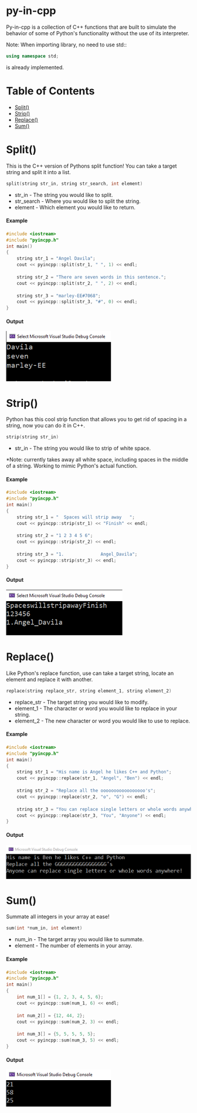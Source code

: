 # py-in-cpp
Py-in-cpp is a collection of C++ functions that are built to simulate the behavior of some of Python's functionality without the use of its interpreter.

Note: When importing library, no need to use std::

```cpp 
using namespace std;
```
is already implemented.

# Table of Contents
- [Split()](#split)
- [Strip()](#Strip)
- [Replace()](#replace)
- [Sum()](#sum)
 
# Split()
This is the C++ version of Pythons split function! You can take a target string and split it into a list.
 
 ```cpp
split(string str_in, string str_search, int element)
```
* str_in - The string you would like to split.
* str_search - Where you would like to split the string.
* element - Which element you would like to return.

#### Example

```cpp
#include <iostream>
#include "pyincpp.h"
int main()
{
    string str_1 = "Angel Davila";
    cout << pyincpp::split(str_1, " ", 1) << endl;
    
    string str_2 = "There are seven words in this sentence.";
    cout << pyincpp::split(str_2, " ", 2) << endl;
    
    string str_3 = "marley-EE#7068";
    cout << pyincpp::split(str_3, "#", 0) << endl;
}
```
#### Output

![](app/split_output.PNG)

# Strip()
Python has this cool strip function that allows you to get rid of spacing in a string, now you can do it in C++.

```cpp 
strip(string str_in)
```
* str_in - The string you would like to strip of white space.

*Note: currently takes away all white space, including spaces in the middle of a string. Working to mimic Python's actual function.

#### Example

```cpp
#include <iostream>
#include "pyincpp.h"
int main()
{
    string str_1 = "  Spaces will strip away   ";
    cout << pyincpp::strip(str_1) << "Finish" << endl;
    
    string str_2 = "1 2 3 4 5 6";
    cout << pyincpp::strip(str_2) << endl;
    
    string str_3 = "1.              Angel_Davila";
    cout << pyincpp::strip(str_3) << endl;
}
```
#### Output

![](app/strip_output.PNG)

# Replace()
Like Python's replace function, use can take a target string, locate an element and replace it with another.
```cpp 
replace(string replace_str, string element_1, string element_2)
```
* replace_str - The target string you would like to modify.
* element_1 - The character or word you would like to replace in your string.
* element_2 - The new character or word you would like to use to replace.

#### Example

```cpp
#include <iostream>
#include "pyincpp.h"
int main()
{
    string str_1 = "His name is Angel he likes C++ and Python";
    cout << pyincpp::replace(str_1, "Angel", "Ben") << endl;
    
    string str_2 = "Replace all the ooooooooooooooooo's";
    cout << pyincpp::replace(str_2, "o", "G") << endl;
    
    string str_3 = "You can replace single letters or whole words anywhere!";
    cout << pyincpp::replace(str_3, "You", "Anyone") << endl;
}
```
#### Output

![](app/replace_output.PNG)

# Sum()
Summate all integers in your array at ease!
```cpp 
sum(int *num_in, int element)
```
* num_in - The target array you would like to summate.
* element - The number of elements in your array.

#### Example

```cpp
#include <iostream>
#include "pyincpp.h"
int main()
{
    int num_1[] = {1, 2, 3, 4, 5, 6};
    cout << pyincpp::sum(num_1, 6) << endl;
    
    int num_2[] = {12, 44, 2};
    cout << pyincpp::sum(num_2, 3) << endl;
    
    int num_3[] = {5, 5, 5, 5, 5};
    cout << pyincpp::sum(num_3, 5) << endl;
}
```
#### Output

![](app/sum_output.PNG)



